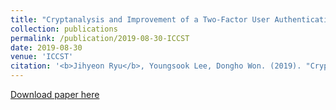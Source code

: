 ```yaml
---
title: "Cryptanalysis and Improvement of a Two-Factor User Authentication Scheme for Wireless Sensor Networks"
collection: publications
permalink: /publication/2019-08-30-ICCST
date: 2019-08-30
venue: 'ICCST'
citation: '<b>Jihyeon Ryu</b>, Youngsook Lee, Dongho Won. (2019). "Cryptoanalysis of Lightweight and anonymous three-factor authentication and access control protocol for real-time applications in wireless sensor networks." <i>ICCST 2019</i>. 341 - 349. '
---
```


[Download paper here](http://janicejihyeon.github.io/files/ICCST2019.pdf)
